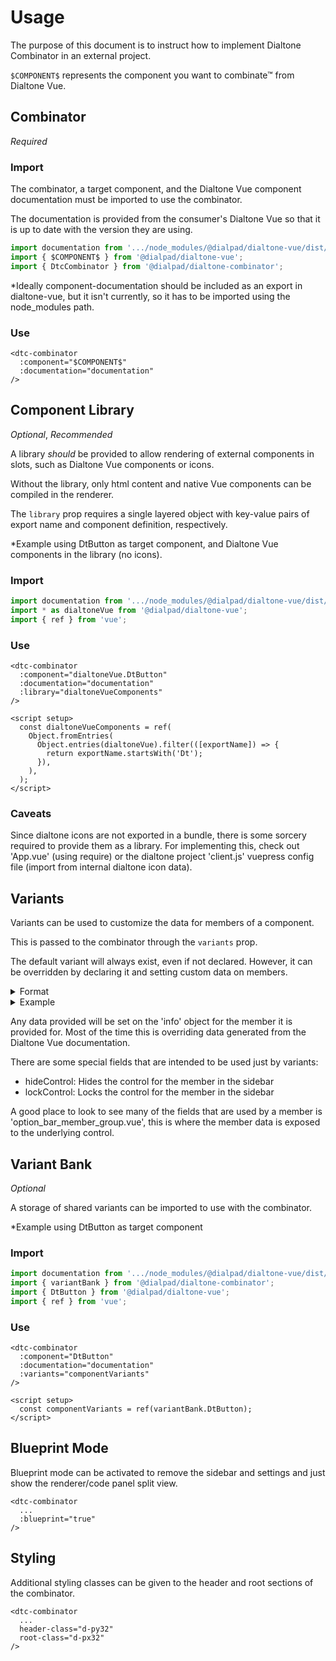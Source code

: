 # Usage

The purpose of this document is to instruct how to implement Dialtone Combinator in an external project.

`$COMPONENT$` represents the component you want to combinate™ from Dialtone Vue.

## Combinator
_Required_

### Import

The combinator, a target component, and the Dialtone Vue component documentation
must be imported to use the combinator.

The documentation is provided from the consumer's Dialtone Vue so that it is up to
date with the version they are using.

```js
import documentation from '.../node_modules/@dialpad/dialtone-vue/dist/component-documentation.json';
import { $COMPONENT$ } from '@dialpad/dialtone-vue';
import { DtcCombinator } from '@dialpad/dialtone-combinator';
```

*Ideally component-documentation should be included as an export in dialtone-vue, 
but it isn't currently, so it has to be imported using the node_modules path.

### Use

```vue
<dtc-combinator 
  :component="$COMPONENT$"
  :documentation="documentation"
/>
```

## Component Library
_Optional_, _Recommended_

A library _should_ be provided to allow rendering of external components
in slots, such as Dialtone Vue components or icons.

Without the library, only html content and native Vue components
can be compiled in the renderer.

The `library` prop requires a single layered object with key-value pairs
of export name and component definition, respectively.

*Example using DtButton as target component, and Dialtone Vue components
in the library (no icons).

### Import

```js
import documentation from '.../node_modules/@dialpad/dialtone-vue/dist/component-documentation.json';
import * as dialtoneVue from '@dialpad/dialtone-vue';
import { ref } from 'vue';
```

### Use

```vue
<dtc-combinator 
  :component="dialtoneVue.DtButton"
  :documentation="documentation"
  :library="dialtoneVueComponents"
/>
```

```vue
<script setup>
  const dialtoneVueComponents = ref(
    Object.fromEntries(
      Object.entries(dialtoneVue).filter(([exportName]) => {
        return exportName.startsWith('Dt');
      }),
    ),
  );
</script>
```

### Caveats

Since dialtone icons are not exported in a bundle, there is some sorcery required
to provide them as a library. For implementing this, check out 'App.vue' (using require) or
the dialtone project 'client.js' vuepress config file (import from internal dialtone icon data).

## Variants

Variants can be used to customize the data for members of a component.

This is passed to the combinator through the `variants` prop.

The default variant will always exist, even if not declared. However, it can be
overridden by declaring it and setting custom data on members.

<details>
<summary>Format</summary>
<pre>
<code>
{
    VARIANT_NAME: 
    {
        MEMBER_GROUP: 
        {
            MEMBER: 
            {
                MEMBER_FIELD: VALUE,
                ...
            },
            ...
        },
        ...
    },
    ...
}
</code>
</pre>
</details>

<details>
<summary>Example</summary>
<pre>
<code>
{
    default: {
        slots: {
            default: {
                initialValue: 'Place call',
            },
        },
    },
    primary: {
        slots: {
            default: {
                initialValue: 'Primary',
            },
        },
        props: {
            importance: {
                initialValue: 'primary',
                lockControl: true,
            },
        },
    },
}
</code>
</pre>
<i>The 'default' and 'primary' variants for 'DtButton'</i>
</details>

Any data provided will be set on the 'info' object for the member it is provided for.
Most of the time this is overriding data generated from the Dialtone Vue documentation.

There are some special fields that are intended to be used just by variants:
* hideControl: Hides the control for the member in the sidebar
* lockControl: Locks the control for the member in the sidebar

A good place to look to see many of the fields that are used by a member is
'option_bar_member_group.vue', this is where the member data is exposed to the
underlying control.

## Variant Bank
_Optional_

A storage of shared variants can be imported to use with the combinator.

*Example using DtButton as target component

### Import

```js
import documentation from '.../node_modules/@dialpad/dialtone-vue/dist/component-documentation.json';
import { variantBank } from '@dialpad/dialtone-combinator';
import { DtButton } from '@dialpad/dialtone-vue';
import { ref } from 'vue';
```

### Use

```vue
<dtc-combinator 
  :component="DtButton"
  :documentation="documentation"
  :variants="componentVariants"
/>
```

```vue
<script setup>
  const componentVariants = ref(variantBank.DtButton);
</script>
```

## Blueprint Mode

Blueprint mode can be activated to remove the sidebar and settings and just show the
renderer/code panel split view.

```vue
<dtc-combinator
  ...
  :blueprint="true"
/>
```

## Styling

Additional styling classes can be given to the header and root sections
of the combinator.

```vue
<dtc-combinator
  ...
  header-class="d-py32"
  root-class="d-px32"
/>
```
